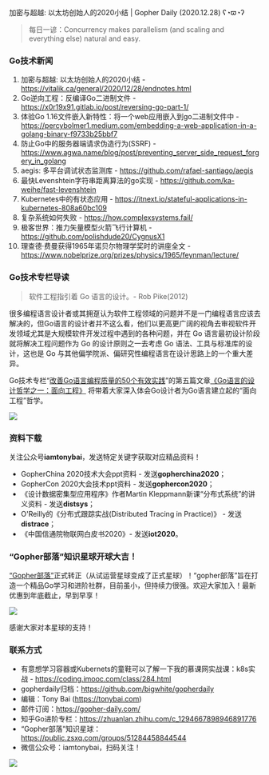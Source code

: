 加密与超越: 以太坊创始人的2020小结 | Gopher Daily (2020.12.28) ʕ◔ϖ◔ʔ

>每日一谚：Concurrency makes parallelism (and scaling and everything else) natural and easy.

### Go技术新闻

1. 加密与超越: 以太坊创始人的2020小结 - https://vitalik.ca/general/2020/12/28/endnotes.html
2. Go逆向工程：反编译Go二进制文件 - https://x0r19x91.gitlab.io/post/reversing-go-part-1/
3. 体验Go 1.16文件嵌入新特性：将一个web应用嵌入到go二进制文件中 - https://percybolmer1.medium.com/embedding-a-web-application-in-a-golang-binary-f9733b25bbf7
4. 防止Go中的服务器端请求伪造行为(SSRF) - https://www.agwa.name/blog/post/preventing_server_side_request_forgery_in_golang 
5. aegis: 多平台调试状态监测库 - https://github.com/rafael-santiago/aegis
6. 最快Levenshtein字符串距离算法的go实现 - https://github.com/ka-weihe/fast-levenshtein
7. Kubernetes中的有状态应用 - https://itnext.io/stateful-applications-in-kubernetes-808a60bc109
8. 复杂系统如何失败 - https://how.complexsystems.fail/ 
9. 极客世界：推力矢量模型火箭飞行计算机 - https://github.com/polishdude20/CygnusX1
10. 理查德·费曼获得1965年诺贝尔物理学奖时的讲座全文 - https://www.nobelprize.org/prizes/physics/1965/feynman/lecture/

### Go技术专栏导读

>软件工程指引着 Go 语言的设计。- Rob Pike(2012)

很多编程语言设计者或其拥趸认为软件工程领域的问题并不是一门编程语言应该去解决的，但Go语言的设计者并不这么看，他们以更高更广阔的视角去审视软件开发领域尤其是大规模软件开发过程中遇到的各种问题，并在 Go 语言最初设计阶段就将解决工程问题作为 Go 的设计原则之一去考虑 Go 语法、工具与标准库的设计，这也是 Go 与其他偏学院派、偏研究性编程语言在设计思路上的一个重大差异。

Go技术专栏“[改善Go语⾔编程质量的50个有效实践](https://www.imooc.com/read/87)”的第五篇文章[《Go语言的设计哲学之一：面向工程》](https://www.imooc.com/read/87/article/2341) 将带着大家深入体会Go设计者为Go语言建立起的“面向工程”哲学。

![](http://image.tonybai.com/img/202011/go-column-pgo-with-qr-and-text.png)

### 资料下载

关注公众号**iamtonybai**，发送特定关键字获取对应精品资料！

* GopherChina 2020技术大会ppt资料 - 发送**gopherchina2020**；
* GopherCon 2020大会技术ppt资料 - 发送**gophercon2020**；
* 《设计数据密集型应用程序》作者Martin Kleppmann新课“分布式系统”的讲义资料 - 发送**distsys**；
* O'Reilly的《分布式跟踪实战(Distributed Tracing in Practice)》 - 发送**distrace**；
* 《中国信通院物联网白皮书2020》- 发送**iot2020**。

### “Gopher部落”知识星球开球大吉！

[“Gopher部落”](https://public.zsxq.com/groups/51284458844544)正式转正（从试运营星球变成了正式星球）！“gopher部落”旨在打造一个精品Go学习和进阶社群，目前虽小，但持续力很强。欢迎大家加入！最新优惠到年底截止，早到早享！

![](http://image.tonybai.com/img/202011/gopher-tribe-zsxq.png)

感谢大家对本星球的支持！

### 联系方式

* 有意想学习容器或Kubernets的童鞋可以了解一下我的慕课网实战课：k8s实战 - https://coding.imooc.com/class/284.html
* gopherdaily归档：https://github.com/bigwhite/gopherdaily
* 编辑：Tony Bai (https://tonybai.com)
* 邮件订阅：https://gopher-daily.com/
* 知乎Go进阶专栏：https://zhuanlan.zhihu.com/c_1294667898946891776
* “Gopher部落”知识星球：https://public.zsxq.com/groups/51284458844544
* 微信公众号：iamtonybai，扫码关注！

![](http://image.tonybai.com/img/202011/qrcode_for_iamtonybai.jpg)
